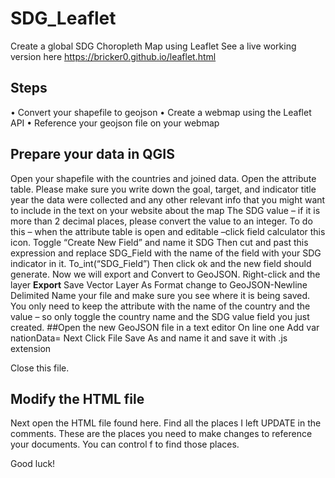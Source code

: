 # SDG_Leaflet
Create a global SDG Choropleth Map using Leaflet
See a live working version here https://bricker0.github.io/leaflet.html  
## Steps
•	Convert your shapefile to geojson
•	Create a webmap using the Leaflet API
•	Reference your geojson file on your webmap
## Prepare your data in QGIS
Open your shapefile with the countries and joined data. 
Open the attribute table. 
Please make sure you write down the goal, target, and indicator title year the data were collected and any other relevant info that you might want to include in the text on your website about the map
The SDG value – if it is more than 2 decimal places, please convert the value to an integer. 
To do this – when the attribute table is open and editable –click field calculator this icon. 
Toggle “Create New Field” and name it SDG
Then cut and past this expression and replace SDG_Field with the name of the field with your SDG indicator in it. 
To_int(“SDG_Field”)
Then click ok and the new field should generate. 
Now we will  export and Convert to GeoJSON. 
Right-click and the layer <b>Export</b> Save Vector Layer As
Format change to GeoJSON-Newline Delimited
Name your file and make sure you see where it is being saved.
You only need to keep the attribute with the name of the country and the value – so only toggle the country name and the SDG value field you just created.
##Open the new GeoJSON file in a text editor
On line one Add 
var nationData= 
Next Click File Save As and name it and save it with .js extension

Close this file. 

## Modify the HTML file
Next open the HTML file found here. Find all the places I left UPDATE in the comments. These are the places you need to make changes to reference your documents. You can control f to find those places.

Good luck!
